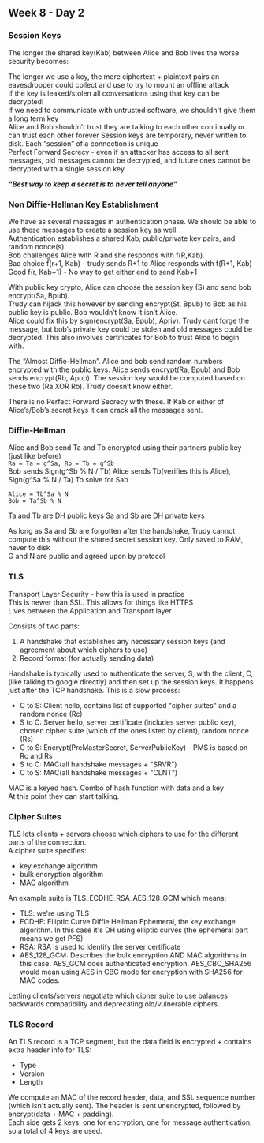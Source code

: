 ## Week 8 - Day 2
### Session Keys
The longer the shared key(Kab) between Alice and Bob lives the worse security becomes:

The longer we use a key, the more ciphertext + plaintext pairs an eavesdropper could collect and use to try to mount an offline attack  
If the key is leaked/stolen all conversations using that key can be decrypted!  
If we need to communicate with untrusted software, we shouldn't give them a long term key  
Alice and Bob shouldn’t trust they are talking to each other continually or can trust each other forever
Session keys are temporary, never written to disk. Each “session” of a connection is unique  
Perfect Forward Secrecy - even if an attacker has access to all sent messages, old messages cannot be decrypted, and future ones cannot be decrypted with a single session key

***“Best way to keep a secret is to never tell anyone”***

### Non Diffie-Hellman Key Establishment
We have as several messages in authentication phase. We should be able to use these messages to create a session key as well.  
Authentication establishes a shared Kab, public/private key pairs, and random nonce(s).  
Bob challenges Alice with R and she responds with f(R,Kab).  
Bad choice f(r+1, Kab) - trudy sends R+1 to Alice responds with f(R+1, Kab)  
Good f(r, Kab+1) - No way to get either end to send Kab+1  

With public key crypto, Alice can choose the session key (S) and send bob encrypt(Sa, Bpub).  
Trudy can hijack this however by sending encrypt(St, Bpub) to Bob as his public key is public. Bob wouldn’t know it isn’t Alice.  
Alice could fix this by sign(encrypt(Sa, Bpub), Apriv). Trudy cant forge the message, but bob’s private key could be stolen and old messages could be decrypted. This also involves certificates for Bob to trust Alice to begin with.

The “Almost Diffie-Hellman”. Alice and bob send random numbers encrypted  with the public keys. Alice sends encrypt(Ra, Bpub) and Bob sends encrypt(Rb, Apub). The session key would be computed based on these two (Ra XOR Rb). Trudy doesn’t know either. 

There is no Perfect Forward Secrecy with these. If Kab or either of Alice’s/Bob’s secret keys it can crack all the messages sent. 

### Diffie-Hellman
Alice and Bob send Ta and Tb encrypted using their partners public key (just like before)  
```Ra = Ta = g^Sa, Rb = Tb = g^Sb```  
Bob sends  Sign(g^Sb % N / Tb)
Alice sends Tb(verifies this is Alice), Sign(g^Sa % N / Ta)
To solve for Sab

```
Alice = Tb^Sa % N
Bob = Ta^Sb % N
```
Ta and Tb are DH public keys
Sa and Sb are DH private keys

As long as Sa and Sb are forgotten after the handshake, Trudy cannot compute this without the shared secret session key. Only saved to RAM, never to disk  
G and N are public and agreed upon by protocol

### TLS
Transport Layer Security - how this is used in practice  
This is newer than SSL. This allows for things like HTTPS  
Lives between the Application and Transport layer

Consists of two parts:
 
1. A handshake that establishes any necessary session keys (and agreement about which ciphers to use)
2. Record format (for actually sending data)

Handshake is typically used to authenticate the server, S, with the client, C, (like talking to google directly) and then set up the session keys. It happens just after the TCP handshake. This is a slow process:

* C to S: Client hello, contains list of supported "cipher suites" and a random nonce (Rc)
* S to C: Server hello, server certificate (includes server public key), chosen cipher suite (which of the ones listed by client), random nonce (Rs)
* C to S: Encrypt(PreMasterSecret, ServerPublicKey) - PMS is based on Rc and Rs
* S to C: MAC(all handshake messages + "SRVR")
* C to S: MAC(all handshake messages + "CLNT”)

MAC is a keyed hash. Combo of hash function with data and a key  
At this point they can start talking. 

### Cipher Suites
TLS lets clients + servers choose which ciphers to use for the different parts of the connection.  
A cipher suite specifies: 

* key exchange algorithm
* bulk encryption algorithm
* MAC algorithm

An example suite is TLS_ECDHE_RSA_AES_128_GCM which means:

* TLS: we're using TLS
* ECDHE: Elliptic Curve Diffie Hellman Ephemeral, the key exchange algorithm. In this case it's DH using elliptic curves (the ephemeral part means we get PFS)
* RSA: RSA is used to identify the server certificate
* AES_128_GCM: Describes the bulk encryption AND MAC algorithms in this case. AES_GCM does authenticated encryption. AES_CBC_SHA256 would mean using AES in CBC mode for encryption with SHA256 for MAC codes.

Letting clients/servers negotiate which cipher suite to use balances backwards compatibility and deprecating old/vulnerable ciphers.

### TLS Record
An TLS record is a TCP segment, but the data field is encrypted + contains extra header info for TLS:

* Type
* Version
* Length

We compute an MAC of the record header, data, and SSL sequence number (which isn't actually sent). The header is sent unencrypted, followed by encrypt(data + MAC + padding).  
Each side gets 2 keys, one for encryption, one for message authentication, so a total of 4 keys are used.